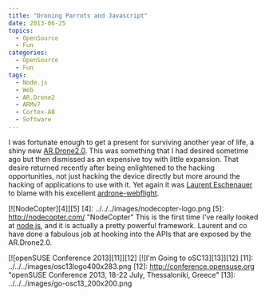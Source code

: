 ```yaml
---
title: "Droning Parrots and Javascript"
date: 2013-06-25
topics:
  - OpenSource
  - Fun
categories:
  - OpenSource
  - Fun
tags:
  - Node.js
  - Web
  - AR.Drone2
  - ARMv7
  - Cortex-A8
  - Software
---
```

I was fortunate enough to get a present for surviving another year of life, a shiny new [AR.Drone2.0][1]. This was something that I had desired sometime ago but then dismissed as an expensive toy with little expansion. That desire returned recently after being enlightened to the hacking opportunities, not just hacking the device directly but more around the hacking of applications to use with it. Yet again it was [Laurent Eschenauer][2] to blame with his excellent [ardrone-webflight][3]. 

 [1]: http://ardrone2.parrot.com/ "Consumer Quadricopter"
 [2]: http://www.eschnou.com/ "Eschnou's spot on the web"
 [3]: http://eschnou.github.io/ardrone-webflight/ "ardrone-webflight homepage"

[![NodeCopter][4]][5]
 [4]: ../../../images/nodecopter-logo.png 
 [5]: http://nodecopter.com/ "NodeCopter"
This is the first time I've really looked at [node.js][6], and it is actually a pretty powerful framework. Laurent and co have done a fabulous job at hooking into the APIs that are exposed by the AR.Drone2.0. 

 [6]: http://nodejs.org/ "Server based JavaScript"

[![openSUSE Conference 2013][11]][12] [![I'm Going to oSC13][13]][12]
 [11]: ../../../images/osc13logo400x283.png 
 [12]: http://conference.opensuse.org "openSUSE Conference 2013, 18-22 July, Thessaloniki, Greece"
 [13]: ../../../images/go-osc13_200x200.png

